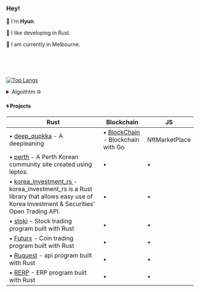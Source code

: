 ### Hey!  



👾 I'm **Hyun**.

🦀 I like developing in Rust.

🐁 I am currently in Melbourne.

<br>
<br>
<br>

[![Top Langs](https://github-readme-stats.vercel.app/api/top-langs/?username=kyunghyunHan&theme=radical&langs_count=8&hide=css,html,makefile,jupyter%20notebook,starlark,java,Objective-C,Ruby,LLVM&layout=compact)](https://github.com/kyunghyunHan/github-readme-stats)  



<details>
<summary>
Algoithtm 🌐
</summary>

![](https://leetcard.jacoblin.cool/kyunghyunHan?theme=light,unicorn)
[![Solved.ac Profile](http://mazassumnida.wtf/api/generate_badge?boj=hkh3045)](https://solved.ac/hkh3045)
</details>

  
#### 🌀 Projects

| **Rust** | **Blockchain** | **JS** |
| -------- | ------ | ------ |
| • [deep_quokka]() - A deepleaning | • [BlockChain](https://github.com/kyunghyunHan/blockchain) - Blockchain with Go | NftMarketPlace |
| • [perth]() - A Perth Korean community site created using leptos. | • | • |
| • [korea_investment_rs ](https://github.com/kyunghyunHan/korea_investment_rs) - korea_investment_rs is a Rust library that allows easy use of Korea Investment & Securities' Open Trading API. | • | • |
| • [stoki](https://github.com/kyunghyunHan/stoki) - Stock trading program built with Rust | • | • |
| • [Futurx](https://github.com/kyunghyunHan/Futurx) - Coin trading program built with Rust | • | • |
| • [Ruquest](https://github.com/kyunghyunHan/Ruquest) - api  program built with Rust | • | • |
| • [RERP](https://github.com/kyunghyunHan/ERP) - ERP program built with Rust | • | • |
